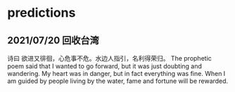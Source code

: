 # predictions

## 2021/07/20 回收台湾
诗曰 欲进又徘徊，心危事不危。水边人指引，名利得荣归。
The prophetic poem said that I wanted to go forward, but it was just doubting and wandering. My heart was in danger, but in fact everything was fine. When I am guided by people living by the water, fame and fortune will be rewarded.
